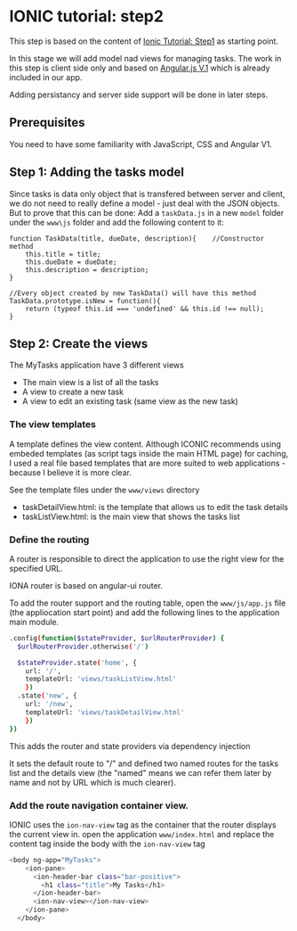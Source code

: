 # IONIC tutorial: step2
This step is based on the content of [Ionic Tutorial: Step1](https://github.com/nirrotsh/ionic-tutorial-step2) as starting point.

In this stage we will add model nad views for managing tasks. The work in this step is client side only and based on [Angular.js V.1](https://angularjs.org/) which is already included in our app.

Adding persistancy and server side support will be done in later steps.

## Prerequisites
You need to have some familiarity with JavaScript, CSS and Angular V1.

## Step 1: Adding the tasks model
Since tasks is data only object that is transfered between server and client, we do not need to really define a model - just deal with the JSON objects. But to prove that this can be done:
Add a `taskData.js` in a new `model` folder under the `www\js` folder and add the following content to it:
```
function TaskData(title, dueDate, description){    //Constructor method
    this.title = title;
    this.dueDate = dueDate;
    this.description = description;
}

//Every object created by new TaskData() will have this method
TaskData.prototype.isNew = function(){
    return (typeof this.id === 'undefined' && this.id !== null);
}
```

## Step 2: Create the views
The MyTasks application have 3 different views
* The main view is a list of all the tasks
* A view to create a new task
* A view to edit an existing task (same view as the new task)

### The view templates
A template defines the view content.
Although ICONIC recommends using embeded templates (as script tags inside the main HTML page) for caching,
I used a real file based templates that are more suited to web applications - because I believe it is more clear.

See the template files under the `www/views` directory
* taskDetailView.html: is the template that allows us to edit the task details
* taskListView.html: is the main view that shows the tasks list

### Define the routing
A router is responsible to direct the application to use the right view for the specified URL.

IONA router is based on angular-ui router.

To add the router support and the routing table, open the `www/js/app.js` file (the appliocation start point)
and add the following lines to the application main module.
```sh
.config(function($stateProvider, $urlRouterProvider) {
  $urlRouterProvider.otherwise('/')

  $stateProvider.state('home', {
    url: '/',
    templateUrl: 'views/taskListView.html'
    })
  .state('new', {
    url: '/new',
    templateUrl: 'views/taskDetailView.html'
    })
})
```
This adds the router and state providers via dependency injection

It sets the default route to "/"
and defined two named routes for the tasks list and the details view (the "named" means we can refer them later by name and not by URL which is much clearer).

### Add the route navigation container view.
IONIC uses the `ion-nav-view` tag as the container that the router displays the current view in. open the application `www/index.html` and replace the content tag inside the body with the `ion-nav-view` tag
```sh
<body ng-app="MyTasks">
    <ion-pane>
      <ion-header-bar class="bar-positive">
        <h1 class="title">My Tasks</h1>
      </ion-header-bar>
      <ion-nav-view></ion-nav-view>
    </ion-pane>
  </body>
```


